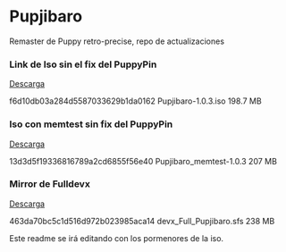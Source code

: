 Pupjibaro
=========

Remaster de Puppy retro-precise, repo de actualizaciones

### Link de Iso sin el fix del PuppyPin

[Descarga](http://ubuntuone.com/3bh3It0mZFMPtGjYWPVwY6)

f6d10db03a284d5587033629b1da0162  Pupjibaro-1.0.3.iso 198.7 MB

### Iso con memtest sin fix del PuppyPin

[Descarga](http://ubuntuone.com/2Ki13EmkL4ywBzI79Pycjb)

13d3d5f19336816789a2cd6855f56e40  Pupjibaro_memtest-1.0.3 207 MB

### Mirror de Fulldevx

[Descarga](http://ubuntuone.com/1AdImjrL4rClX9ZdJaDUw6)

463da70bc5c1d516d972b023985aca14 devx_Full_Pupjibaro.sfs 238 MB

Este readme se irá editando con los pormenores de la iso.